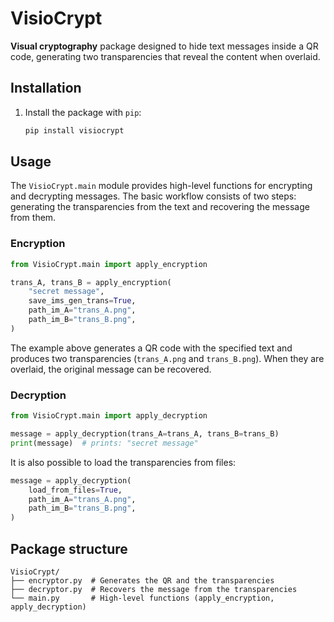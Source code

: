 # VisioCrypt

**Visual cryptography** package designed to hide text messages inside a QR
code, generating two transparencies that reveal the content when overlaid.

## Installation

1. Install the package with `pip`:

   ```bash
   pip install visiocrypt
   ```

## Usage

The `VisioCrypt.main` module provides high-level functions for encrypting and
decrypting messages. The basic workflow consists of two steps: generating the
transparencies from the text and recovering the message from them.

### Encryption

```python
from VisioCrypt.main import apply_encryption

trans_A, trans_B = apply_encryption(
    "secret message",
    save_ims_gen_trans=True,
    path_im_A="trans_A.png",
    path_im_B="trans_B.png",
)
```

The example above generates a QR code with the specified text and produces two
transparencies (`trans_A.png` and `trans_B.png`). When they are overlaid, the
original message can be recovered.

### Decryption

```python
from VisioCrypt.main import apply_decryption

message = apply_decryption(trans_A=trans_A, trans_B=trans_B)
print(message)  # prints: "secret message"
```

It is also possible to load the transparencies from files:

```python
message = apply_decryption(
    load_from_files=True,
    path_im_A="trans_A.png",
    path_im_B="trans_B.png",
)
```

## Package structure

```
VisioCrypt/
├── encryptor.py  # Generates the QR and the transparencies
├── decryptor.py  # Recovers the message from the transparencies
└── main.py       # High-level functions (apply_encryption, apply_decryption)
```

